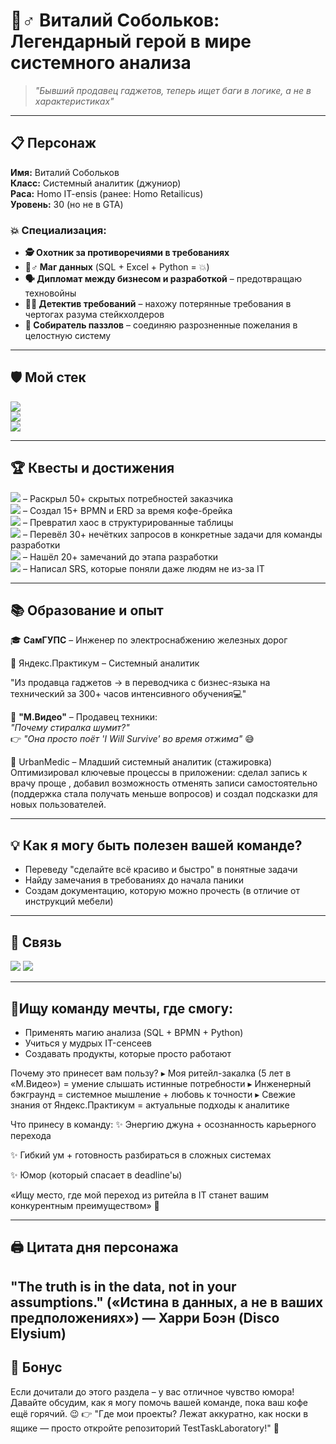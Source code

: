 # 🧙♂ Виталий Собольков: Легендарный герой в мире системного анализа  

> *"Бывший продавец гаджетов, теперь ищет баги в логике, а не в характеристиках"*  

---

## 📋 Персонаж  
**Имя:** Виталий Собольков  
**Класс:** Системный аналитик (джуниор)  
**Раса:** Homo IT-ensis (ранее: Homo Retailicus)  
**Уровень:** 30 (но не в GTA)  

### 💥 Специализация:  
- **🕵️ Охотник за противоречиями в требованиях**  
- **🧙♂️ Маг данных** (SQL + Excel + Python = 💥)
- **🗣️ Дипломат между бизнесом и разработкой** – предотвращаю техновойны  
- **🕵️‍♂️ Детектив требований** – нахожу потерянные требования в чертогах разума стейкхолдеров  
- **🧩 Собиратель паззлов** – соединяю разрозненные пожелания в целостную систему  

---

## 🛡️ Мой стек  
[![](https://img.shields.io/badge/SQL%20%7C%20BPMN%20%7C%20User%20Stories-blue )](https://github.com/vitalysobolkov )  
[![](https://img.shields.io/badge/Confluence%20%7C%20Figma%20%7C%20Excel-orange )](https://github.com/vitalysobolkov )  
[![](https://img.shields.io/badge/Python%20%7C%20Data%20Analysis-yellow )](https://github.com/vitalysobolkov )  

---

## 🏆 Квесты и достижения   
[![](https://img.shields.io/badge/Детектив_требований-brightgreen)](https://github.com/vitalysobolkov) – Раскрыл 50+ скрытых потребностей заказчика  
[![](https://img.shields.io/badge/Мастер_диаграмм-blue)](https://github.com/vitalysobolkov) – Создал 15+ BPMN и ERD за время кофе-брейка  
[![](https://img.shields.io/badge/Маг_данных-purple)](https://github.com/vitalysobolkov) – Превратил хаос в структурированные таблицы  
[![](https://img.shields.io/badge/Переводчик_бизнеса-orange)](https://github.com/vitalysobolkov) – Перевёл 30+ нечётких запросов в конкретные задачи для команды разработки  
[![](https://img.shields.io/badge/Охотник_за_багами-red)](https://github.com/vitalysobolkov) – Нашёл 20+ замечаний до этапа разработки  
[![](https://img.shields.io/badge/Создатель_документации-yellow)](https://github.com/vitalysobolkov) – Написал SRS, которые поняли даже людям не из-за IT 

---

## 📚 Образование и опыт  
🎓 **СамГУПС** – Инженер по электроснабжению железных дорог  

🎯 Яндекс.Практикум – Системный аналитик

"Из продавца гаджетов → в переводчика с бизнес-языка на технический за 300+ часов интенсивного обучения💻"

💼 **"М.Видео"** – Продавец техники:  
  *"Почему стиралка шумит?"*  
  👉 *"Она просто поёт 'I Will Survive' во время отжима"* 😅  
  
  💼 UrbanMedic – Младший системный аналитик (стажировка)
 Оптимизировал ключевые процессы в приложении: сделал запись к врачу проще , добавил возможность отменять записи самостоятельно 
  (поддержка стала получать меньше вопросов) и создал подсказки для новых пользователей.
  

---

## 💡 Как я могу быть полезен вашей команде?  
- Переведу "сделайте всё красиво и быстро" в понятные задачи  
- Найду замечания в требованиях до начала паники 
- Создам документацию, которую можно прочесть (в отличие от инструкций мебели)  

---

## 📩 Связь  
[![](https://img.shields.io/badge/Telegram-@ya_vitalyan-blue)](https://t.me/ya_vitalyan)
[![](https://img.shields.io/badge/Email-vitaly.sobolkov@yandex.ru-green)](mailto:vitaly.sobolkov@yandex.ru)  

---

## 🎯Ищу команду мечты, где смогу:
 + Применять магию анализа (SQL + BPMN + Python)
+ Учиться у мудрых IT-сенсеев
+ Создавать продукты, которые просто работают

Почему это принесет вам пользу?
▸ Моя ритейл-закалка (5 лет в «М.Видео») = умение слышать истинные потребности
▸ Инженерный бэкграунд = системное мышление + любовь к точности
▸ Свежие знания от Яндекс.Практикум = актуальные подходы к аналитике

Что принесу в команду:
✨ Энергию джуна + осознанность карьерного перехода

✨ Гибкий ум + готовность разбираться в сложных системах

✨ Юмор (который спасает в deadline'ы)

«Ищу место, где мой переход из ритейла в IT станет вашим конкурентным преимуществом» 💫

---

## 🖨️ Цитата дня персонажа 
"The truth is in the data, not in your assumptions."
(«Истина в данных, а не в ваших предположениях»)
— Харри Боэн 
(Disco Elysium)
---

## 🎁 Бонус  
Если дочитали до этого раздела – у вас отличное чувство юмора! Давайте обсудим, как я могу помочь вашей команде, пока ваш кофе ещё горячий. 😉  👉 "Где мои проекты? Лежат аккуратно, как носки в ящике — просто откройте репозиторий TestTaskLaboratory!" 📁
